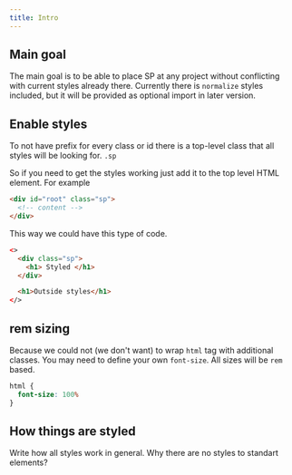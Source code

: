 ```yaml
---
title: Intro
---
```


## Main goal

The main goal is to be able to place SP at any project without conflicting with current styles already there. Currently there is `normalize` styles included, but it will be provided as optional import in later version.

## Enable styles

To not have prefix for every class or id there is a top-level class that all styles will be looking for. `.sp`

So if you need to get the styles working just add it to the top level HTML element. For example

```html
<div id="root" class="sp">
  <!-- content -->
</div>
```

This way we could have this type of code.

```html live
<>
  <div class="sp">
    <h1> Styled </h1>
  </div>

  <h1>Outside styles</h1>
</>
```

## rem sizing

Because we could not (we don't want) to wrap `html` tag with additional classes. You may need to define your own `font-size`. All sizes will be `rem` based.

```css
html {
  font-size: 100%
}
```

## How things are styled

Write how all styles work in general. Why there are no styles to standart elements?